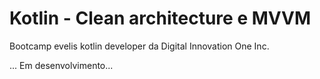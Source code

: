 # Kotlin - Clean architecture e MVVM

Bootcamp evelis kotlin developer da Digital Innovation One Inc.

... Em desenvolvimento...